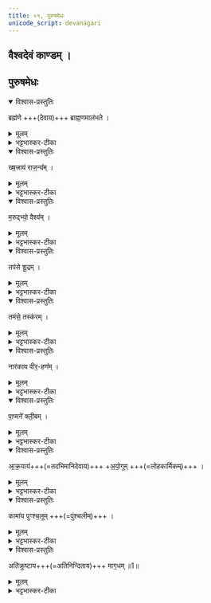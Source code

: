 ```yaml
---
title: ०१, पुरुषमेधः  
unicode_script: devanagari
---
```

##  वैश्वदेवं काण्डम् ।  
##  पुरुषमेधः
<details open><summary>विश्वास-प्रस्तुतिः</summary>

ब्रह्म॑णे +++(देवाय)+++ ब्राह्म॒णमाल॑भते । 
</details>

<details><summary>मूलम्</summary>

ब्रह्म॑णे ब्राह्म॒णमाल॑भते ।  
</details>

<details><summary>भट्टभास्कर-टीका</summary>

1अस्ति पुरुषमेधः पञ्चाहः । तत्रैते पुरुषाः पशवः विधीयन्ते - ब्रह्मणे ब्राह्मणमालभत इत्यादि ॥ चतुर्थ्यन्ता देवताः । द्वितीयान्ताः पशवः । ते च पर्यग्निकृता उत्सृज्यन्ते । वैश्वदेवं काण्डम् ।  
ब्रह्मणे ब्रह्मवर्चसाय ब्राह्मणं ब्राह्मजातिवर्णजं ब्रह्मवर्चस्वन्तम् ।  
</details>

<details open><summary>विश्वास-प्रस्तुतिः</summary>

ख्ष॒त्त्राय॑ राज॒न्य᳚म् ।  
</details>

<details><summary>मूलम्</summary>

ख्ष॒त्त्राय॑ राज॒न्य᳚म् ।  
</details>

<details><summary>भट्टभास्कर-टीका</summary>

क्षत्त्राय क्षतात् त्रायकाय बलाय राजन्यं क्षत्रियजातिं महाबलम् । 'राज्ञोऽपत्ये जातिग्रहणम्' इति नापत्यमात्रं राजन्यः ।  
</details>

<details open><summary>विश्वास-प्रस्तुतिः</summary>

म॒रुद्भ्यो॒ वैश्य᳚म् ।  
</details>

<details><summary>मूलम्</summary>

म॒रुद्भ्यो॒ वैश्य᳚म् ।  
</details>

<details><summary>भट्टभास्कर-टीका</summary>

मरुतो देवानां विशः तेभ्यः वैश्यं वैश्यजातीयम्, उभयोर्विट्त्वात् ।  
</details>

<details open><summary>विश्वास-प्रस्तुतिः</summary>

तप॑से शू॒द्रम् ।  
</details>

<details><summary>मूलम्</summary>

तप॑से शू॒द्रम् ।  
</details>

<details><summary>भट्टभास्कर-टीका</summary>

तपः कृच्छ्रादिदुःखहेतुः तस्मै शूद्रं शूद्रजातीयं दुःखजीविनम् ।  
</details>

<details open><summary>विश्वास-प्रस्तुतिः</summary>

तम॑से॒ तस्क॑रम् ।  
</details>

<details><summary>मूलम्</summary>

तम॑से॒ तस्क॑रम् ।  
</details>

<details><summary>भट्टभास्कर-टीका</summary>

तमसे ध्वान्ताय तस्करं चोरं, तमःप्रियत्वात्तस्करस्य । 'तद्बृहतोः करपत्योः चोरदेवतयोः सुट्तलोपश्च' इति सुट् ।  
</details>

<details open><summary>विश्वास-प्रस्तुतिः</summary>

नार॑काय वीर॒-हण᳚म् ।  
</details>

<details><summary>मूलम्</summary>

नार॑काय वीर॒हण᳚म् ।  
</details>

<details><summary>भट्टभास्कर-टीका</summary>

नारकाय नरकाय । स्वार्थे बिदादित्वादञ् । नरकाध्यक्षाय वीरहणं वैदिकाग्र्युत्सादिनं नरकगामिनां मुख्यम् । 
</details>

<details open><summary>विश्वास-प्रस्तुतिः</summary>

पा॒प्मने᳚ क्ली॒बम् ।  
</details>

<details><summary>मूलम्</summary>

पा॒प्मने᳚ क्ली॒बम् ।  
</details>

<details><summary>भट्टभास्कर-टीका</summary>

पाप्मने क्लीबं अपगतपुंस्त्वं पापिष्ठम् ।  
</details>

<details open><summary>विश्वास-प्रस्तुतिः</summary>

आ॒क्र॒याय॑+++(=तदभिमानिदेवाय)+++ +अ॒यो॒गूम् +++(=लोहकार्मिकम्)+++ ।
</details>

<details><summary>मूलम्</summary>

आ॒क्र॒याया॑यो॒गूम् ।  
</details>

<details><summary>भट्टभास्कर-टीका</summary>

आक्रयाय सर्वतः क्रेत्रे अयोगूं अशास्त्रीययोगात् स्वयमेव भर्तारं गृहीतवतीं स्त्रीम् । आकारस्य छान्दस ऊकारः । ऊञ्वा छान्दसः ।  
अति॑क्रुष्टाय माग॒धम् ॥1॥  
सा इह स्वयमेवात्मानं दत्वा भर्तारं क्रीणाति । वर्णसंकरजोऽयोगूरिति केचिन् ।  
</details>

<details open><summary>विश्वास-प्रस्तुतिः</summary>

कामा॑य पुꣳश्च॒लूम् +++(=पुंश्चलीम्)+++ । 
</details>

<details><summary>मूलम्</summary>

कामा॑य पुꣳश्च॒लूम् ।  
</details>

<details><summary>भट्टभास्कर-टीका</summary>

कामाय इच्छायै पुंश्चलूं साधारणस्त्रीं, सा हि कामेन पुंसि चलति । पर्वूवच्छान्दस ऊकारः, ऊञ्वा ।  
</details>

<details open><summary>विश्वास-प्रस्तुतिः</summary>

अति॑क्रुष्टाय+++(=अतिनिन्दिताय)+++ माग॒धम् ॥1॥  
</details>

<details><summary>मूलम्</summary>

अति॑क्रुष्टाय माग॒धम् ॥1॥  
</details>

<details><summary>भट्टभास्कर-टीका</summary>

**अतिक्रुष्टाय** १ अतिक्षिप्ताय पुंश्चल्या अपि निन्दिताय मागधं मगधदेश भवं निन्दिताचारं, ब्राह्मण्यां वैश्यैन जातो धूर्तो मागध इत्येके ॥


इति तैत्तिरीयब्राह्मणभाष्ये तृतीये चतुर्थे पुरुषमेधे प्रथमोऽनुवाकः ॥  

</details>

